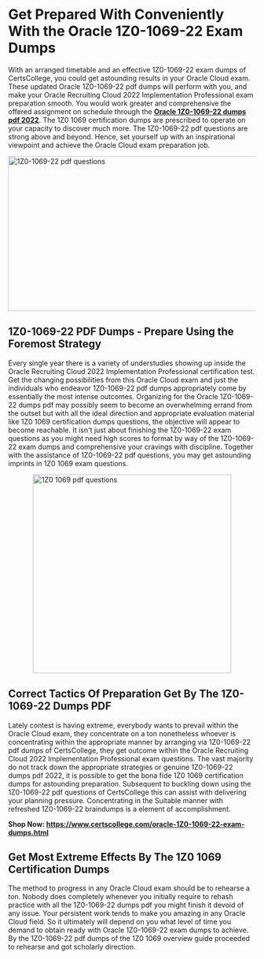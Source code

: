 <h1><strong>Get Prepared With Conveniently With the Oracle 1Z0-1069-22 Exam Dumps&nbsp;</strong></h1>
<p><span style="font-weight: 400;">With an arranged timetable and an effective  1Z0-1069-22 exam dumps of CertsCollege, you could get astounding results in your Oracle Cloud exam. These updated Oracle 1Z0-1069-22 pdf dumps will perform with you, and make your Oracle Recruiting Cloud 2022 Implementation Professional exam preparation smooth. You would work greater and comprehensive the offered assignment on schedule through the <strong><a href="https://www.certscollege.com/oracle-1Z0-1069-22-exam-dumps.html">Oracle 1Z0-1069-22 dumps pdf 2022</a></strong>. The 1Z0 1069 certification dumps are prescribed to operate on your capacity to discover much more. The  1Z0-1069-22 pdf questions are strong above and beyond. Hence, set yourself up with an inspirational viewpoint and achieve the Oracle Cloud exam preparation job.&nbsp;</span></p>
<p><span style="font-weight: 400;"><img style="display: block; margin-left: auto; margin-right: auto;" src="https://i.ibb.co/CPDK3ps/Yellow-and-Blue-Initiative-Blog-Banner.png" alt="1Z0-1069-22 pdf questions" width="559" height="315" /></span></p>
<h2><strong>1Z0-1069-22 PDF Dumps - Prepare Using the Foremost Strategy</strong></h2>
<p><span style="font-weight: 400;">Every single year there is a variety of understudies showing up inside the Oracle Recruiting Cloud 2022 Implementation Professional certification test. Get the changing possibilities from this Oracle Cloud exam and just the individuals who endeavor 1Z0-1069-22 pdf dumps appropriately come by essentially the most intense outcomes. Organizing for the Oracle 1Z0-1069-22 dumps pdf may possibly seem to become an overwhelming errand from the outset but with all the ideal direction and appropriate evaluation material like 1Z0 1069 certification dumps questions, the objective will appear to become reachable. It isn't just about finishing the 1Z0-1069-22 exam questions as you might need high scores to format by way of the 1Z0-1069-22 exam dumps and comprehensive your cravings with discipline. Together with the assistance of 1Z0-1069-22 pdf questions, you may get astounding imprints in 1Z0 1069 exam questions.</span></p>
<p><span style="font-weight: 400;"><a href="https://tinyurl.com/5cekycvr"><img style="display: block; margin-left: auto; margin-right: auto;" src="https://i.ibb.co/9tMrhdY/Teacher-Appreciation-Invitation.png" alt="1Z0 1069 pdf questions " width="404" height="404" /></a></span></p>
<h2><strong>Correct Tactics Of Preparation Get By The 1Z0-1069-22 Dumps PDF</strong></h2>
<p><span style="font-weight: 400;">Lately contest is having extreme, everybody wants to prevail within the Oracle Cloud exam, they concentrate on a ton nonetheless whoever is concentrating within the appropriate manner by arranging via 1Z0-1069-22 pdf dumps of CertsCollege, they get outcome within the Oracle Recruiting Cloud 2022 Implementation Professional exam questions. The vast majority do not track down the appropriate strategies or genuine 1Z0-1069-22 dumps pdf 2022, it is possible to get the bona fide 1Z0 1069 certification dumps for astounding preparation. Subsequent to buckling down using the  1Z0-1069-22 pdf questions of CertsCollege this can assist with delivering your planning pressure. Concentrating in the Suitable manner with refreshed 1Z0-1069-22 braindumps is a element of accomplishment.</span></p>
<p><span style="font-weight: 400;"><strong>Shop Now: <a href="https://www.certscollege.com/oracle-1Z0-1069-22-exam-dumps.html">https://www.certscollege.com/oracle-1Z0-1069-22-exam-dumps.html</a></strong></span></p>
<h2><strong>Get Most Extreme Effects By The 1Z0 1069 Certification Dumps</strong></h2>
<p><span style="font-weight: 400;">The method to progress in any Oracle Cloud exam should be to rehearse a ton. Nobody does completely whenever you initially require to rehash practice with all the 1Z0-1069-22 dumps pdf you might finish it devoid of any issue. Your persistent work tends to make you amazing in any Oracle Cloud field. So it ultimately will depend on you what level of time you demand to obtain ready with Oracle 1Z0-1069-22 exam dumps to achieve. By the 1Z0-1069-22 pdf dumps of the 1Z0 1069 overview guide proceeded to rehearse and got scholarly direction.</span></p>
